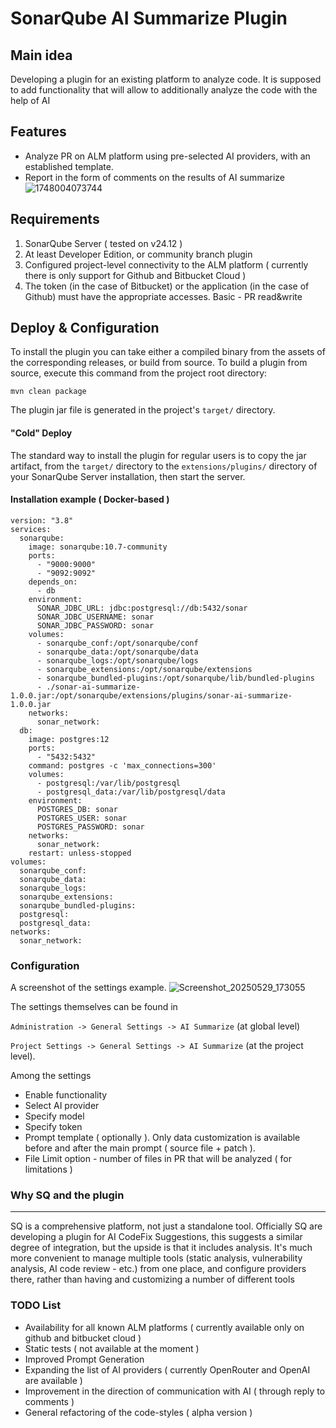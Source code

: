 SonarQube AI Summarize Plugin
==========

Main idea
--------

Developing a plugin for an existing platform to analyze code. 
It is supposed to add functionality that will allow to additionally analyze the code with the help of AI

<h2>Features</h2>

- Analyze PR on ALM platform using pre-selected AI providers, with an established template.
- Report in the form of comments on the results of AI summarize
  ![1748004073744](https://github.com/user-attachments/assets/23f32985-4b8f-4268-8db0-a5691cc2b207)


<h2>Requirements</h2>

1. SonarQube Server ( tested on v24.12 )
2. At least Developer Edition, or community branch plugin
3. Configured project-level connectivity to the ALM platform ( currently there is only support for Github and Bitbucket Cloud )
4. The token (in the case of Bitbucket) or the application (in the case of Github) must have the appropriate accesses. Basic - PR read&write

<h2>Deploy & Configuration </h2>

To install the plugin you can take either a compiled binary from the assets of the corresponding releases, or build from source.
To build a plugin from source, execute this command from the project root directory:

`mvn clean package`

The plugin jar file is generated in the project's `target/` directory.

<h4>"Cold" Deploy</h4>

The standard way to install the plugin for regular users is to copy the jar artifact, from the `target/` directory to the `extensions/plugins/` directory of your SonarQube Server installation, then start the server.

<h4>Installation example ( Docker-based )</h4>

````
version: "3.8"
services:
  sonarqube:
    image: sonarqube:10.7-community
    ports:
      - "9000:9000"
      - "9092:9092"
    depends_on:
      - db
    environment:
      SONAR_JDBC_URL: jdbc:postgresql://db:5432/sonar
      SONAR_JDBC_USERNAME: sonar
      SONAR_JDBC_PASSWORD: sonar
    volumes:
      - sonarqube_conf:/opt/sonarqube/conf
      - sonarqube_data:/opt/sonarqube/data
      - sonarqube_logs:/opt/sonarqube/logs
      - sonarqube_extensions:/opt/sonarqube/extensions
      - sonarqube_bundled-plugins:/opt/sonarqube/lib/bundled-plugins
      - ./sonar-ai-summarize-1.0.0.jar:/opt/sonarqube/extensions/plugins/sonar-ai-summarize-1.0.0.jar
    networks:
      sonar_network:
  db:
    image: postgres:12
    ports:
      - "5432:5432"
    command: postgres -c 'max_connections=300'
    volumes:
      - postgresql:/var/lib/postgresql
      - postgresql_data:/var/lib/postgresql/data
    environment:
      POSTGRES_DB: sonar
      POSTGRES_USER: sonar
      POSTGRES_PASSWORD: sonar
    networks:
      sonar_network:
    restart: unless-stopped
volumes:
  sonarqube_conf:
  sonarqube_data:
  sonarqube_logs:
  sonarqube_extensions:
  sonarqube_bundled-plugins:
  postgresql:
  postgresql_data:
networks:
  sonar_network:

````

### Configuration 
A screenshot of the settings example.
![Screenshot_20250529_173055](https://github.com/user-attachments/assets/71945ed0-5835-45d5-bbdb-5f38f2bc2510)

The settings themselves can be found in

`Administration -> General Settings -> AI Summarize` (at global level)

`Project Settings -> General Settings -> AI Summarize` (at the project level).

Among the settings
<ul>
    <li>Enable functionality</li>
    <li>Select AI provider</li>
    <li>Specify model</li>
    <li>Specify token</li>
    <li>Prompt template ( optionally ). Only data customization is available before and after the main prompt ( source file + patch ).</li>
    <li>File Limit option - number of files in PR that will be analyzed ( for limitations ) </li>
</ul>


### Why SQ and the plugin

---------

SQ is a comprehensive platform, not just a standalone tool.
Officially SQ are developing a plugin for AI CodeFix Suggestions, this suggests a similar degree of integration, but the upside is that it includes analysis.
It's much more convenient to manage multiple tools (static analysis, vulnerability analysis, AI code review - etc.) from one place, and configure providers there, rather than having and customizing a number of different tools

### TODO List

- Availability for all known ALM platforms ( currently available only on github and bitbucket cloud )
- Static tests ( not available at the moment )
- Improved Prompt Generation
- Expanding the list of AI providers ( currently OpenRouter and OpenAI are available )
- Improvement in the direction of communication with AI ( through reply to comments )
- General refactoring of the code-styles ( alpha version )

